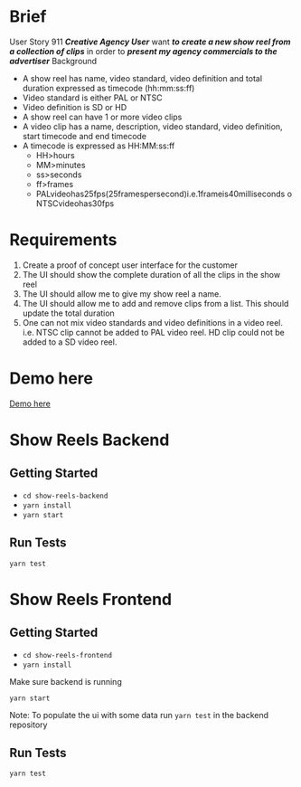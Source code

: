 # Brief

User Story 911
**_Creative Agency User_** want **_to create a new show reel from a collection of clips_** in order to **_present my agency commercials to the advertiser_**
Background

- A show reel has name, video standard, video definition and total duration expressed as timecode (hh:mm:ss:ff)
- Video standard is either PAL or NTSC
- Video definition is SD or HD
- A show reel can have 1 or more video clips
- A video clip has a name, description, video standard, video definition, start timecode and end
  timecode
- A timecode is expressed as HH:MM:ss:ff
  - HH>hours
  - MM>minutes
  - ss>seconds
  - ff>frames
  - PALvideohas25fps(25framespersecond)i.e.1frameis40milliseconds o NTSCvideohas30fps

# Requirements

1. Create a proof of concept user interface for the customer
2. The UI should show the complete duration of all the clips in the show reel
3. The UI should allow me to give my show reel a name.
4. The UI should allow me to add and remove clips from a list. This should update the total duration
5. One can not mix video standards and video definitions in a video reel. i.e. NTSC clip cannot be added to PAL video reel. HD clip could not be added to a SD video reel.

# Demo here

[Demo here](https://www.dropbox.com/s/td2qyrkqublhvv7/Presentation.mov?dl=0)

# Show Reels Backend

## Getting Started

- `cd show-reels-backend`
- `yarn install`
- `yarn start`

## Run Tests

`yarn test`

# Show Reels Frontend

## Getting Started

- `cd show-reels-frontend`
- `yarn install`

Make sure backend is running

`yarn start`

Note: To populate the ui with some data run `yarn test` in the backend repository

## Run Tests

`yarn test`
